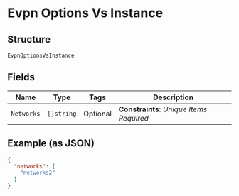 
# Evpn Options Vs Instance

## Structure

`EvpnOptionsVsInstance`

## Fields

| Name | Type | Tags | Description |
|  --- | --- | --- | --- |
| `Networks` | `[]string` | Optional | **Constraints**: *Unique Items Required* |

## Example (as JSON)

```json
{
  "networks": [
    "networks2"
  ]
}
```

